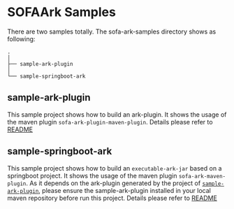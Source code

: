 # SOFAArk Samples 

There are two samples totally. The sofa-ark-samples directory shows as following:

```
.
│
├── sample-ark-plugin 
│ 
└── sample-springboot-ark 

```

## sample-ark-plugin
This sample project shows how to build an ark-plugin. It shows the 
usage of the maven plugin `sofa-ark-plugin-maven-plugin`. Details
please refer to [README](./sample-ark-plugin/README_EN.md)

## sample-springboot-ark
This sample project shows how to build an `executable-ark-jar` based
on a springboot project. It shows the usage of the maven plugin
`sofa-ark-maven-plugin`. As it depends on the ark-plugin generated by
the project of [`sample-ark-plugin`](./sample-ark-plugin/README_EN.md), please
ensure the sample-ark-plugin installed in your local maven repository 
before run this project. Details please refer to [README](./sample-springboot-ark/README_EN.md)
